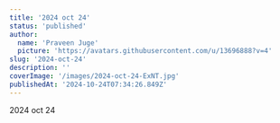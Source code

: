 ```yaml
---
title: '2024 oct 24'
status: 'published'
author:
  name: 'Praveen Juge'
  picture: 'https://avatars.githubusercontent.com/u/13696888?v=4'
slug: '2024-oct-24'
description: ''
coverImage: '/images/2024-oct-24-ExNT.jpg'
publishedAt: '2024-10-24T07:34:26.849Z'
---
```


2024 oct 24